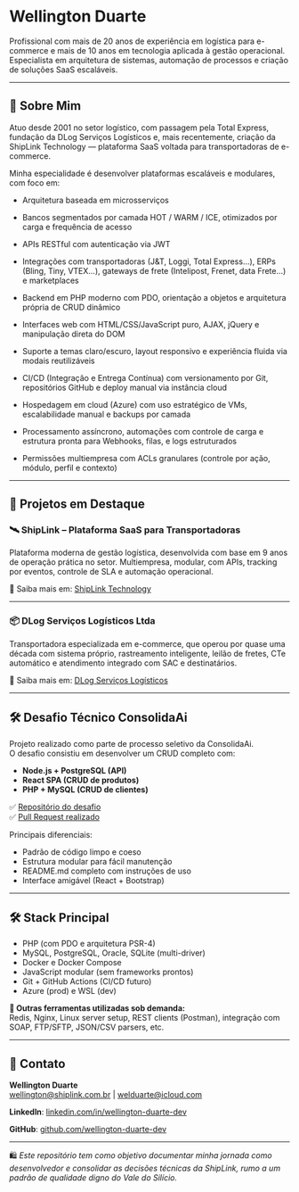 # Wellington Duarte

Profissional com mais de 20 anos de experiência em logística para e-commerce e mais de 10 anos em tecnologia aplicada à gestão operacional. Especialista em arquitetura de sistemas, automação de processos e criação de soluções SaaS escaláveis.

---

## 🚀 Sobre Mim

Atuo desde 2001 no setor logístico, com passagem pela Total Express, fundação da DLog Serviços Logísticos e, mais recentemente, criação da ShipLink Technology — plataforma SaaS voltada para transportadoras de e-commerce.

Minha especialidade é desenvolver plataformas escaláveis e modulares, com foco em:

 * Arquitetura baseada em microsserviços

 * Bancos segmentados por camada HOT / WARM / ICE, otimizados por carga e frequência de acesso

 * APIs RESTful com autenticação via JWT

 * Integrações com transportadoras (J&T, Loggi, Total Express...), ERPs (Bling, Tiny, VTEX...), gateways de frete (Intelipost, Frenet, data Frete...) e marketplaces

 * Backend em PHP moderno com PDO, orientação a objetos e arquitetura própria de CRUD dinâmico

 * Interfaces web com HTML/CSS/JavaScript puro, AJAX, jQuery e manipulação direta do DOM

 * Suporte a temas claro/escuro, layout responsivo e experiência fluida via modais reutilizáveis

 * CI/CD (Integração e Entrega Contínua) com versionamento por Git, repositórios GitHub e deploy manual via instância cloud

 * Hospedagem em cloud (Azure) com uso estratégico de VMs, escalabilidade manual e backups por camada

 * Processamento assíncrono, automações com controle de carga e estrutura pronta para Webhooks, filas, e logs estruturados

 * Permissões multiempresa com ACLs granulares (controle por ação, módulo, perfil e contexto)

---

## 🧠 Projetos em Destaque

### 🛰 ShipLink – Plataforma SaaS para Transportadoras  
Plataforma moderna de gestão logística, desenvolvida com base em 9 anos de operação prática no setor. Multiempresa, modular, com APIs, tracking por eventos, controle de SLA e automação operacional.

🔗 Saiba mais em: [ShipLink Technology](https://github.com/shiplink-tech/overview)

---

### 📦 DLog Serviços Logísticos Ltda 
Transportadora especializada em e-commerce, que operou por quase uma década com sistema próprio, rastreamento inteligente, leilão de fretes, CTe automático e atendimento integrado com SAC e destinatários.

🔗 Saiba mais em: [DLog Serviços Logísticos](https://github.com/dlog-servicos-logisticos/overview)

---

## 🛠 Desafio Técnico ConsolidaAi

Projeto realizado como parte de processo seletivo da ConsolidaAi.  
O desafio consistiu em desenvolver um CRUD completo com:
- **Node.js + PostgreSQL (API)**
- **React SPA (CRUD de produtos)**
- **PHP + MySQL (CRUD de clientes)**

✅ [Repositório do desafio](https://github.com/well-challenges/desafio_tecnico_consolidai_fork)  
✅ [Pull Request realizado](https://github.com/LucasDuarteLD/desafio_tecnico_consolidai/pull/1)

Principais diferenciais:
- Padrão de código limpo e coeso
- Estrutura modular para fácil manutenção
- README.md completo com instruções de uso
- Interface amigável (React + Bootstrap)

---

## 🛠️ Stack Principal

* PHP (com PDO e arquitetura PSR-4)
* MySQL, PostgreSQL, Oracle, SQLite (multi-driver)
* Docker e Docker Compose
* JavaScript modular (sem frameworks prontos)
* Git + GitHub Actions (CI/CD futuro)
* Azure (prod) e WSL (dev)

**🔧 Outras ferramentas utilizadas sob demanda:**  
Redis, Nginx, Linux server setup, REST clients (Postman), integração com SOAP, FTP/SFTP, JSON/CSV parsers, etc.

---

## 🤝 Contato

**Wellington Duarte**  
wellington@shiplink.com.br | welduarte@icloud.com

**LinkedIn**: [linkedin.com/in/wellington-duarte-dev](https://linkedin.com/in/wellington-duarte-dev)

**GitHub**: [github.com/wellington-duarte-dev](https://github.com/wellington-duarte-dev)

---

🛍️ *Este repositório tem como objetivo documentar minha jornada como desenvolvedor e consolidar as decisões técnicas da ShipLink, rumo a um padrão de qualidade digno do Vale do Silício.*
